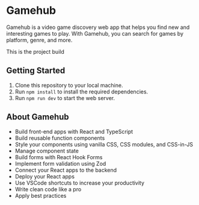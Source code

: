 # Gamehub

Gamehub is a video game discovery web app that helps you find new and interesting games to play. With Gamehub, you can search for games by platform, genre, and more.

This is the project build

## Getting Started

1. Clone this repository to your local machine.
2. Run `npm install` to install the required dependencies.
3. Run `npm run dev` to start the web server.

## About Gamehub

- Build front-end apps with React and TypeScript
- Build reusable function components
- Style your components using vanilla CSS, CSS modules, and CSS-in-JS
- Manage component state
- Build forms with React Hook Forms
- Implement form validation using Zod
- Connect your React apps to the backend
- Deploy your React apps
- Use VSCode shortcuts to increase your productivity
- Write clean code like a pro
- Apply best practices
